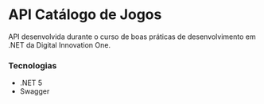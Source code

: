 # API Catálogo de Jogos

API desenvolvida durante o curso de boas práticas de desenvolvimento em .NET da Digital Innovation One.

### Tecnologias

- .NET 5
- Swagger